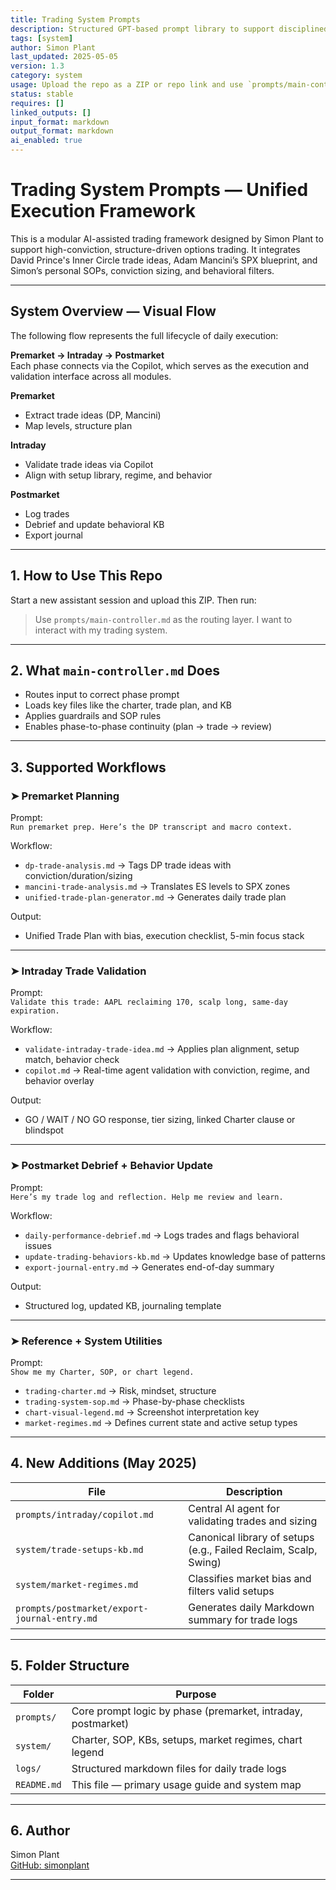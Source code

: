 ```yaml
---
title: Trading System Prompts  
description: Structured GPT-based prompt library to support disciplined options trading alongside Inner Circle and Mancini  
tags: [system]  
author: Simon Plant  
last_updated: 2025-05-05  
version: 1.3  
category: system  
usage: Upload the repo as a ZIP or repo link and use `prompts/main-controller.md` to engage the command router and copilot.  
status: stable  
requires: []  
linked_outputs: []  
input_format: markdown  
output_format: markdown  
ai_enabled: true  
---
```


# Trading System Prompts — Unified Execution Framework

This is a modular AI-assisted trading framework designed by Simon Plant to support high-conviction, structure-driven options trading. It integrates David Prince's Inner Circle trade ideas, Adam Mancini’s SPX blueprint, and Simon’s personal SOPs, conviction sizing, and behavioral filters.

---

## System Overview — Visual Flow

The following flow represents the full lifecycle of daily execution:

**Premarket → Intraday → Postmarket**  
Each phase connects via the Copilot, which serves as the execution and validation interface across all modules.

**Premarket**  
- Extract trade ideas (DP, Mancini)
- Map levels, structure plan

**Intraday**  
- Validate trade ideas via Copilot
- Align with setup library, regime, and behavior

**Postmarket**  
- Log trades
- Debrief and update behavioral KB
- Export journal

---

## 1. How to Use This Repo

Start a new assistant session and upload this ZIP. Then run:

> Use `prompts/main-controller.md` as the routing layer. I want to interact with my trading system.

---

## 2. What `main-controller.md` Does

- Routes input to correct phase prompt
- Loads key files like the charter, trade plan, and KB
- Applies guardrails and SOP rules
- Enables phase-to-phase continuity (plan → trade → review)

---

## 3. Supported Workflows

### ➤ Premarket Planning

Prompt:  
`Run premarket prep. Here’s the DP transcript and macro context.`

Workflow:  
- `dp-trade-analysis.md` → Tags DP trade ideas with conviction/duration/sizing
- `mancini-trade-analysis.md` → Translates ES levels to SPX zones
- `unified-trade-plan-generator.md` → Generates daily trade plan

Output:  
- Unified Trade Plan with bias, execution checklist, 5-min focus stack

---

### ➤ Intraday Trade Validation

Prompt:  
`Validate this trade: AAPL reclaiming 170, scalp long, same-day expiration.`

Workflow:  
- `validate-intraday-trade-idea.md` → Applies plan alignment, setup match, behavior check
- `copilot.md` → Real-time agent validation with conviction, regime, and behavior overlay

Output:  
- GO / WAIT / NO GO response, tier sizing, linked Charter clause or blindspot

---

### ➤ Postmarket Debrief + Behavior Update

Prompt:  
`Here’s my trade log and reflection. Help me review and learn.`

Workflow:  
- `daily-performance-debrief.md` → Logs trades and flags behavioral issues
- `update-trading-behaviors-kb.md` → Updates knowledge base of patterns
- `export-journal-entry.md` → Generates end-of-day summary

Output:  
- Structured log, updated KB, journaling template

---

### ➤ Reference + System Utilities

Prompt:  
`Show me my Charter, SOP, or chart legend.`

- `trading-charter.md` → Risk, mindset, structure
- `trading-system-sop.md` → Phase-by-phase checklists
- `chart-visual-legend.md` → Screenshot interpretation key
- `market-regimes.md` → Defines current state and active setup types

---

## 4. New Additions (May 2025)

| File | Description |
|------|-------------|
| `prompts/intraday/copilot.md` | Central AI agent for validating trades and sizing |
| `system/trade-setups-kb.md` | Canonical library of setups (e.g., Failed Reclaim, Scalp, Swing) |
| `system/market-regimes.md` | Classifies market bias and filters valid setups |
| `prompts/postmarket/export-journal-entry.md` | Generates daily Markdown summary for trade logs |

---

## 5. Folder Structure

| Folder            | Purpose                                                   |
|-------------------|------------------------------------------------------------|
| `prompts/`        | Core prompt logic by phase (premarket, intraday, postmarket) |
| `system/`         | Charter, SOP, KBs, setups, market regimes, chart legend     |
| `logs/`           | Structured markdown files for daily trade logs             |
| `README.md`       | This file — primary usage guide and system map             |

---

## 6. Author

Simon Plant  
[GitHub: simonplant](https://github.com/simonplant)

---